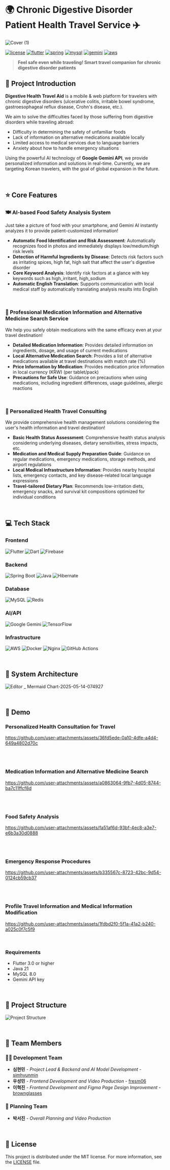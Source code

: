 # 🌍 Chronic Digestive Disorder Patient Health Travel Service ✈️

![Cover (1)](https://github.com/user-attachments/assets/4ef0da9e-6af3-4504-9108-2a68a9a0489a)


[![license](https://img.shields.io/badge/License-MIT-red)](LICENSE)
[![flutter](https://img.shields.io/badge/Flutter-3.0+-02569B?logo=flutter)](https://flutter.dev/)
[![spring](https://img.shields.io/badge/Spring_Boot-2.7-6DB33F?logo=springboot)](https://spring.io/projects/spring-boot)
[![mysql](https://img.shields.io/badge/MySQL-8.0-4479A1?logo=mysql&logoColor=white)](https://www.mysql.com/)
[![gemini](https://img.shields.io/badge/Google_Gemini-API-4285F4?logo=google&logoColor=white)](https://ai.google.dev/)
[![aws](https://img.shields.io/badge/AWS-ECS-FF9900?logo=amazon-aws)](https://aws.amazon.com/ecs/)

> **Feel safe even while traveling! Smart travel companion for chronic digestive disorder patients**


## 📖 Project Introduction

**Digestive Health Travel Aid** is a mobile & web platform for travelers with chronic digestive disorders (ulcerative colitis, irritable bowel syndrome, gastroesophageal reflux disease, Crohn's disease, etc.).

We aim to solve the difficulties faced by those suffering from digestive disorders while traveling abroad:
- Difficulty in determining the safety of unfamiliar foods
- Lack of information on alternative medications available locally
- Limited access to medical services due to language barriers
- Anxiety about how to handle emergency situations

Using the powerful AI technology of **Google Gemini API**, we provide personalized information and solutions in real-time. Currently, we are targeting Korean travelers, with the goal of global expansion in the future.

<br>

## ⭐ Core Features

### 🍽️ AI-based Food Safety Analysis System

Just take a picture of food with your smartphone, and Gemini AI instantly analyzes it to provide patient-customized information!

- **Automatic Food Identification and Risk Assessment**: Automatically recognizes food in photos and immediately displays low/medium/high risk levels
- **Detection of Harmful Ingredients by Disease**: Detects risk factors such as irritating spices, high fat, high salt that affect the user's digestive disorder
- **Core Keyword Analysis**: Identify risk factors at a glance with key keywords such as high_irritant, high_sodium
- **Automatic English Translation**: Supports communication with local medical staff by automatically translating analysis results into English

<br>

### 💊 Professional Medication Information and Alternative Medicine Search Service

We help you safely obtain medications with the same efficacy even at your travel destination!

- **Detailed Medication Information**: Provides detailed information on ingredients, dosage, and usage of current medications
- **Local Alternative Medication Search**: Provides a list of alternative medications available at travel destinations with match rate (%)
- **Price Information by Medication**: Provides medication price information in local currency (KRW) (per tablet/pack)
- **Precautions for Safe Use**: Guidance on precautions when using medications, including ingredient differences, usage guidelines, allergic reactions

<br>

### 🏥 Personalized Health Travel Consulting

We provide comprehensive health management solutions considering the user's health information and travel destination!

- **Basic Health Status Assessment**: Comprehensive health status analysis considering underlying diseases, dietary sensitivities, stress impacts, etc.
- **Medication and Medical Supply Preparation Guide**: Guidance on regular medications, emergency medications, storage methods, and airport regulations
- **Local Medical Infrastructure Information**: Provides nearby hospital lists, emergency contacts, and key disease-related local language expressions
- **Travel-tailored Dietary Plan**: Recommends low-irritation diets, emergency snacks, and survival kit compositions optimized for individual conditions

<br>

## 💻 Tech Stack

### Frontend
![Flutter](https://img.shields.io/badge/Flutter-02569B?style=for-the-badge&logo=flutter&logoColor=white)
![Dart](https://img.shields.io/badge/Dart-0175C2?style=for-the-badge&logo=dart&logoColor=white)
![Firebase](https://img.shields.io/badge/Firebase-FFCA28?style=for-the-badge&logo=firebase&logoColor=black)

### Backend
![Spring Boot](https://img.shields.io/badge/Spring_Boot-6DB33F?style=for-the-badge&logo=spring-boot&logoColor=white)
![Java](https://img.shields.io/badge/Java_17-ED8B00?style=for-the-badge&logo=openjdk&logoColor=white)
![Hibernate](https://img.shields.io/badge/Hibernate-59666C?style=for-the-badge&logo=hibernate&logoColor=white)

### Database
![MySQL](https://img.shields.io/badge/MySQL-4479A1?style=for-the-badge&logo=mysql&logoColor=white)
![Redis](https://img.shields.io/badge/Redis-DC382D?style=for-the-badge&logo=redis&logoColor=white)

### AI/API
![Google Gemini](https://img.shields.io/badge/Google_Gemini-4285F4?style=for-the-badge&logo=google&logoColor=white)
![TensorFlow](https://img.shields.io/badge/TensorFlow-FF6F00?style=for-the-badge&logo=tensorflow&logoColor=white)

### Infrastructure
![AWS](https://img.shields.io/badge/AWS-232F3E?style=for-the-badge&logo=amazon-aws&logoColor=white)
![Docker](https://img.shields.io/badge/Docker-2496ED?style=for-the-badge&logo=docker&logoColor=white)
![Nginx](https://img.shields.io/badge/Nginx-009639?style=for-the-badge&logo=nginx&logoColor=white)
![GitHub Actions](https://img.shields.io/badge/GitHub_Actions-2088FF?style=for-the-badge&logo=github-actions&logoColor=white)

<br>

## 🔨 System Architecture

![Editor _ Mermaid Chart-2025-05-14-074927](https://github.com/user-attachments/assets/0588eba1-17f1-4a7d-9f07-7ca9e8f6339d)

<br>

## 📱 Demo

### Personalized Health Consultation for Travel
https://github.com/user-attachments/assets/36fd5ede-0a10-4dfe-a4d4-649a4802d70c

<br>
<br>

### Medication Information and Alternative Medicine Search
https://github.com/user-attachments/assets/a0863064-9fb7-4d05-8744-ba7c11ffcf8d

<br>
<br>

### Food Safety Analysis 
https://github.com/user-attachments/assets/fa51af6d-93bf-4ec8-a3e7-e6b3a30d0888

<br>
<br>

### Emergency Response Procedures
https://github.com/user-attachments/assets/b335567c-8723-42bc-9d54-0124cb59cb37

<br>
<br>

### Profile Travel Information and Medical Information Modification
https://github.com/user-attachments/assets/1fdbd2f0-5f1a-41a2-b240-a025c0f7c5f9

<br>

### Requirements
- Flutter 3.0 or higher
- Java 21
- MySQL 8.0
- Gemini API key

<br>

## 📁 Project Structure

![Project Structure](https://github.com/user-attachments/assets/c5fdaec1-8725-41a3-80a7-ab8802336720)

<br>

## 👥 Team Members
### 👨‍💻 Development Team

* **심현민** - *Project Lead & Backend and AI Model Development* - [simhyunmin](https://github.com/simhyunmin)
* **우성민** - *Frontend Development and Video Production* - [fresm06](https://github.com/fresm06)
* **이혁진** - *Frontend Development and Figma Page Design Improvement* - [brownglasses](https://github.com/brownglasses)

### 🎨 Planning Team
* **박서진** - *Overall Planning and Video Production*

<br>

## 📄 License

This project is distributed under the MIT license. For more information, see the [LICENSE](LICENSE) file.
